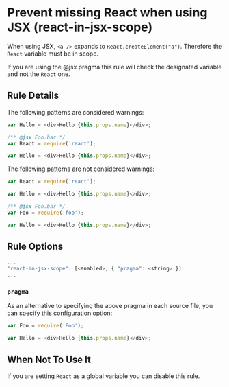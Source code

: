 # Prevent missing React when using JSX (react-in-jsx-scope)

When using JSX, `<a />` expands to `React.createElement("a")`. Therefore the
`React` variable must be in scope.

If you are using the @jsx pragma this rule will check the designated variable and not the `React` one.

## Rule Details

The following patterns are considered warnings:

```js
var Hello = <div>Hello {this.props.name}</div>;
```

```js
/** @jsx Foo.bar */
var React = require('react');

var Hello = <div>Hello {this.props.name}</div>;
```

The following patterns are not considered warnings:

```js
var React = require('react');

var Hello = <div>Hello {this.props.name}</div>;
```

```js
/** @jsx Foo.bar */
var Foo = require('foo');

var Hello = <div>Hello {this.props.name}</div>;
```

## Rule Options

```js
...
"react-in-jsx-scope": [<enabled>, { "pragma": <string> }]
...
```

### `pragma`

As an alternative to specifying the above pragma in each source file, you can specify
this configuration option:

```js
var Foo = require('Foo');

var Hello = <div>Hello {this.props.name}</div>;
```


## When Not To Use It

If you are setting `React` as a global variable you can disable this rule.
